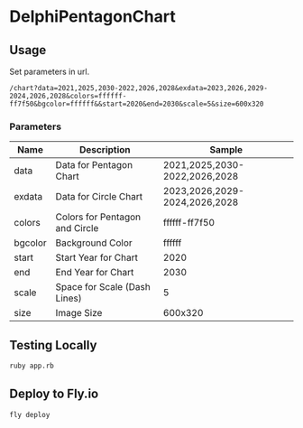 # DelphiPentagonChart

## Usage

Set parameters in url.

`/chart?data=2021,2025,2030-2022,2026,2028&exdata=2023,2026,2029-2024,2026,2028&colors=ffffff-ff7f50&bgcolor=ffffff&&start=2020&end=2030&scale=5&size=600x320`

### Parameters

| Name    | Description                    | Sample                        |
| ------- | ------------------------------ | ----------------------------- |
| data    | Data for Pentagon Chart        | 2021,2025,2030-2022,2026,2028 |
| exdata  | Data for Circle Chart          | 2023,2026,2029-2024,2026,2028 |
| colors  | Colors for Pentagon and Circle | ffffff-ff7f50                 |
| bgcolor | Background Color               | ffffff                        |
| start   | Start Year for Chart           | 2020                          |
| end     | End Year for Chart             | 2030                          |
| scale   | Space for Scale (Dash Lines)   | 5                             |
| size    | Image Size                     | 600x320                       |

## Testing Locally

```sh
ruby app.rb
```

## Deploy to Fly.io

```sh
fly deploy
```

